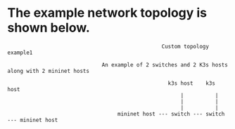 # The example network topology is shown below.



                                                     Custom topology example1

                                  An example of 2 switches and 2 K3s hosts along with 2 mininet hosts

                                                       k3s host    k3s host
                                                           |          |
                                                           |          |
                                                           |          |
                                       mininet host --- switch --- switch --- mininet host


